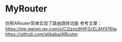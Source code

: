 # MyRouter
仿照ARouter简单实现了路由跳转功能
参考文章：https://mp.weixin.qq.com/s/C2Izps9HIF0cELAH1I76lw
         https://github.com/alibaba/ARouter
